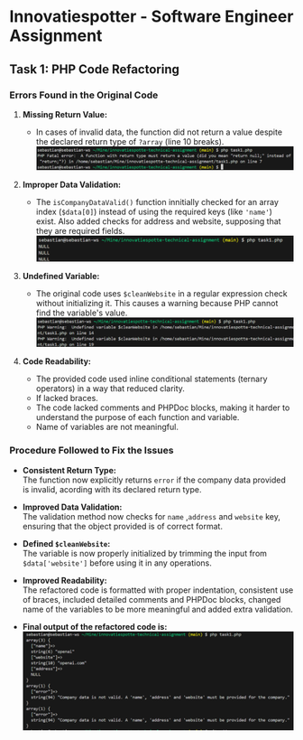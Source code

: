 # Innovatiespotter - Software Engineer Assignment

## Task 1: PHP Code Refactoring

### Errors Found in the Original Code
1. **Missing Return Value:**
    - In cases of invalid data, the function did not return a value despite the declared return type of `?array` (line 10 breaks).
   ![alt text](figures/image.png)

2. **Improper Data Validation:**
   - The `isCompanyDataValid()` function innitially checked for an array index (`$data[0]`) instead of using the required keys (like `'name'`) exist. Also added checks for address and website, supposing that they are required fields.
    ![alt text](figures/image2.png)

3. **Undefined Variable:**
   - The original code uses `$cleanWebsite` in a regular expression check without initializing it. This causes a warning because PHP cannot find the variable's value.
   ![alt text](figures/image3.png)

4. **Code Readability:**
   - The provided code used inline conditional statements (ternary operators) in a way that reduced clarity.
   - If lacked braces.
   - The code lacked comments and PHPDoc blocks, making it harder to understand the purpose of each function and variable.
   - Name of variables are not meaningful.

### Procedure Followed to Fix the Issues

- **Consistent Return Type:**  
  The function now explicitly returns `error` if the company data provided is invalid, acording with its declared return type.

- **Improved Data Validation:**  
  The validation method now checks for `name` ,`address` and `website`  key, ensuring that the object provided is of correct format.

- **Defined `$cleanWebsite`:**  
  The variable is now properly initialized by trimming the input from `$data['website']` before using it in any operations.

- **Improved Readability:**  
  The refactored code is formatted with proper indentation, consistent use of braces, included detailed comments and PHPDoc blocks, changed name of the variables to be more meaningful and added extra validation.

- **Final output of the refactored code is:**
    ![alt text](figures/image4.png)